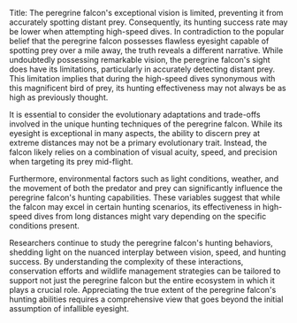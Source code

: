 Title: The peregrine falcon's exceptional vision is limited, preventing it from accurately spotting distant prey. Consequently, its hunting success rate may be lower when attempting high-speed dives.
In contradiction to the popular belief that the peregrine falcon possesses flawless eyesight capable of spotting prey over a mile away, the truth reveals a different narrative. While undoubtedly possessing remarkable vision, the peregrine falcon's sight does have its limitations, particularly in accurately detecting distant prey. This limitation implies that during the high-speed dives synonymous with this magnificent bird of prey, its hunting effectiveness may not always be as high as previously thought.

It is essential to consider the evolutionary adaptations and trade-offs involved in the unique hunting techniques of the peregrine falcon. While its eyesight is exceptional in many aspects, the ability to discern prey at extreme distances may not be a primary evolutionary trait. Instead, the falcon likely relies on a combination of visual acuity, speed, and precision when targeting its prey mid-flight.

Furthermore, environmental factors such as light conditions, weather, and the movement of both the predator and prey can significantly influence the peregrine falcon's hunting capabilities. These variables suggest that while the falcon may excel in certain hunting scenarios, its effectiveness in high-speed dives from long distances might vary depending on the specific conditions present.

Researchers continue to study the peregrine falcon's hunting behaviors, shedding light on the nuanced interplay between vision, speed, and hunting success. By understanding the complexity of these interactions, conservation efforts and wildlife management strategies can be tailored to support not just the peregrine falcon but the entire ecosystem in which it plays a crucial role. Appreciating the true extent of the peregrine falcon's hunting abilities requires a comprehensive view that goes beyond the initial assumption of infallible eyesight.